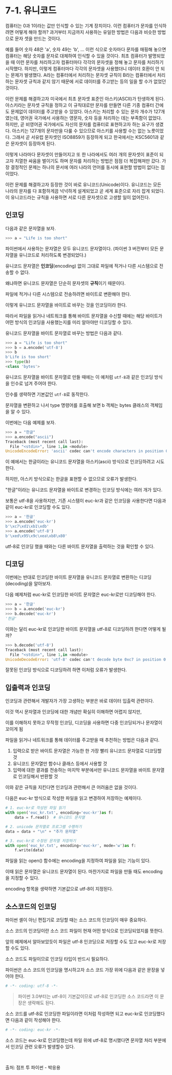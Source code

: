 # 7-1. 유니코드

컴퓨터는 0과 1이라는 값만 인식할 수 있는 기계 장치이다. 이런 컴퓨터가 문자를 인식하려면 어떻게 해야 할까? 과거부터 지금까지 사용하는 유일한 방법은 다음과 비슷한 방법으로 문자 셋을 만드는 것이다.

예를 들어 숫자 48은 'a', 숫자 49는 'b', … 이런 식으로 숫자마다 문자를 매핑해 놓으면 컴퓨터는 해당 숫자를 문자로 대체하여 인식할 수 있을 것이다. 최초 컴퓨터가 발명되었을 때 이런 문자를 처리하고자 컴퓨터마다 각각의 문자셋을 정해 놓고 문자를 처리하기 시작했다. 하지만, 이렇게 컴퓨터마다 각각의 문자셋을 사용했더니 데이터 호환이 안 되는 문제가 발생했다. A라는 컴퓨터에서 처리하는 문자셋 규칙이 B라는 컴퓨터에서 처리하는 문자셋 규칙과 같지 않기 때문에 서로 데이터를 주고받는 등의 일을 할 수가 없었던 것이다.

이런 문제를 해결하고자 미국에서 최초 문자셋 표준인 아스키(ASCII)가 탄생하게 된다. 아스키라는 문자셋 규칙을 정하고 이 규칙대로만 문자를 만들면 다른 기종 컴퓨터 간에도 문제없이 데이터를 주고받을 수 있었다. 아스키는 처리할 수 있는 문자 개수가 127개였는데, 영어권 국가에서 사용하는 영문자, 숫자 등을 처리하는 데는 부족함이 없었다. 하지만, 곧 비영어권 국가에서도 자신의 문자를 컴퓨터로 표현하고자 하는 요구가 생겼다. 아스키는 127개의 문자만을 다룰 수 있으므로 아스키를 사용할 수는 없는 노릇이었다. 그래서 곧 서유럽 문자셋인 ISO8859가 등장하게 되고 한국에서는 KSC5601과 같은 문자셋이 등장하게 된다.

이렇게 나라마다 문자셋이 만들어지고 또 한 나라에서도 여러 개의 문자셋이 표준이 되고자 치열한 싸움을 벌이기도 하며 문자를 처리하는 방법은 점점 더 복잡해져만 갔다. 가장 결정적인 문제는 하나의 문서에 여러 나라의 언어를 동시에 표현할 방법이 없다는 점이었다.

이런 문제를 해결하고자 등장한 것이 바로 유니코드(Unicode)이다. 유니코드는 모든 나라의 문자를 다 포함하게끔 넉넉하게 설계되었고 곧 세계 표준으로 자리 잡게 되었다. 이 유니코드라는 규칙을 사용하면 서로 다른 문자셋으로 고생할 일이 없어진다.

## **인코딩**

다음과 같은 문자열을 보자.

```python
>>> a = "Life is too short"
```

파이썬에서 사용하는 문자열은 모두 유니코드 문자열이다. (파이썬 3 버전부터 모든 문자열을 유니코드로 처리하도록 변경되었다.)

유니코드 문자열은 **인코딩**(encoding) 없이 그대로 파일에 적거나 다른 시스템으로 전송할 수 없다.

왜냐하면 유니코드 문자열은 단순히 문자셋의 **규칙**이기 때문이다.

파일에 적거나 다른 시스템으로 전송하려면 바이트로 변환해야 한다.

이렇게 유니코드 문자열을 바이트로 바꾸는 것을 인코딩이라 한다.

따라서 파일을 읽거나 네트워크를 통해 바이트 문자열을 수신할 때에는 해당 바이트가 어떤 방식의 인코딩을 사용했는지를 미리 알아야만 디코딩할 수 있다.

유니코드 문자열을 바이트 문자열로 바꾸는 방법은 다음과 같다.

```python
>>> a = "Life is too short"
>>> b = a.encode('utf-8')
>>> b
b'Life is too short'
>>> type(b)
<class 'bytes'>
```

유니코드 문자열을 바이트 문자열로 만들 때에는 이 예처럼 `utf-8`과 같은 인코딩 방식을 인수로 넘겨 주어야 한다.

인수를 생략하면 기본값인 `utf-8`로 동작한다.

문자열을 변환하고 나서 type 명령어를 호출해 보면 b 객체는 bytes 클래스의 객체임을 알 수 있다.

이번에는 다음 예제를 보자.

```python
>>> a = "한글"
>>> a.encode("ascii")
Traceback (most recent call last):
  File "<stdin>", line 1,in <module>
UnicodeEncodeError: 'ascii' codec can't encode characters in position 0-1: ordinal not in range(128)
```

이 예에서는 한글이라는 유니코드 문자열을 아스키(ascii) 방식으로 인코딩하려고 시도한다.

하지만, 아스키 방식으로는 한글을 표현할 수 없으므로 오류가 발생한다.

"한글"이라는 유니코드 문자열을 바이트로 변경하는 인코딩 방식에는 여러 개가 있다.

보통은 utf-8을 사용하지만, 기존 시스템이 euc-kr과 같은 인코딩을 사용한다면 다음과 같이 euc-kr로 인코딩할 수도 있다.

```python
>>> a = '한글'
>>> a.encode('euc-kr')
b'\xc7\xd1\xb1\xdb'
>>> a.encode('utf-8')
b'\xed\x95\x9c\xea\xb8\x80'
```

utf-8로 인코딩 했을 때와는 다른 바이트 문자열을 출력하는 것을 확인할 수 있다.

## **디코딩**

이번에는 반대로 인코딩한 바이트 문자열을 유니코드 문자열로 변환하는 디코딩(decoding)을 알아보자.

다음 예제처럼 euc-kr로 인코딩한 바이트 문자열은 euc-kr로만 디코딩해야 한다.

```python
>>> a = '한글'
>>> b = a.encode('euc-kr')
>>> b.decode('euc-kr')
'한글'
```

이와는 달리 euc-kr로 인코딩한 바이트 문자열을 utf-8로 디코딩하려 한다면 어떻게 될까?

```python
>>> b.decode('utf-8')
Traceback (most recent call last):
  File "<stdin>", line 1,in <module>
UnicodeDecodeError: 'utf-8' codec can't decode byte 0xc7 in position 0: invalid continuation byte
```

잘못된 인코딩 방식으로 디코딩하려 하면 이처럼 오류가 발생한다.

## **입출력과 인코딩**

인코딩과 관련해서 개발자가 가장 고생하는 부분은 바로 데이터 입출력 관련이다.

이것 역시 문자열과 인코딩에 대한 개념만 확실히 이해하면 어렵지 않지만, 

이를 이해하지 못하고 무작정 인코딩, 디코딩을 사용하면 다중 인코딩되거나 문자열이 꼬이게 됨

파일을 읽거나 네트워크를 통해 데이터를 주고받을 때 추천하는 방법은 다음과 같다.

1. 입력으로 받은 바이트 문자열은 가능한 한 가장 빨리 유니코드 문자열로 디코딩할 것
2. 유니코드 문자열만 함수나 클래스 등에서 사용할 것
3. 입력에 대한 결과를 전송하는 마지막 부분에서만 유니코드 문자열을 바이트 문자열로 인코딩해서 반환할 것

이와 같은 규칙을 지킨다면 인코딩과 관련해서 큰 어려움은 없을 것이다.

다음은 euc-kr 방식으로 작성한 파일을 읽고 변경하여 저장하는 예제이다.

```python
# 1. euc-kr로 작성된 파일 읽기
with open('euc_kr.txt', encoding='euc-kr')as f:
    data = f.read()  # 유니코드 문자열

# 2. unicode 문자열로 프로그램 수행하기
data = data + "\n" + "추가 문자열"

# 3. euc-kr로 수정된 문자열 저장하기
with open('euc_kr.txt', encoding='euc-kr', mode='w')as f:
    f.write(data)
```

파일을 읽는 open() 함수에는 encoding을 지정하여 파일을 읽는 기능이 있다.

이때 읽은 문자열은 유니코드 문자열이 된다. 마찬가지로 파일을 만들 때도 encoding을 지정할 수 있다.

encoding 항목을 생략하면 기본값으로 utf-8이 지정된다.

## **소스코드의 인코딩**

파이썬 셸이 아닌 편집기로 코딩할 때는 소스 코드의 인코딩이 매우 중요하다.

소스 코드의 인코딩이란 소스 코드 파일이 현재 어떤 방식으로 인코딩되었지를 뜻한다.

앞의 예제에서 알아보았듯이 파일은 utf-8 인코딩으로 저장할 수도 있고 euc-kr로 저장할 수도 있다.

소스 코드도 파일이므로 인코딩 타입이 반드시 필요하다.

파이썬은 소스 코드의 인코딩을 명시하고자 소스 코드 가장 위에 다음과 같은 문장을 넣어야 한다.

```python
# -*- coding: utf-8 -*-
```

> 파이썬 3.0부터는 utf-8이 기본값이므로 utf-8로 인코딩한 소스 코드라면 이 문장은 생략해도 된다.
> 

소스 코드를 utf-8로 인코딩한 파일이라면 이처럼 작성하면 되고 euc-kr로 인코딩했다면 다음과 같이 작성해야 한다.

```python
# -*- coding: euc-kr -*-
```

소스 코드는 euc-kr로 인코딩했는데 파일 위에 utf-8로 명시했다면 문자열 처리 부분에서 인코딩 관련 오류가 발생할수 있다.

<br>

출처: 점프 투 파이썬 - 박응용

